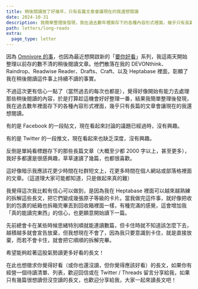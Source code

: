 ```yaml
---
title: 稍後閱讀放了好幾年，只有長篇文章會讓現在的我還想閱讀
date: 2024-10-31
description: 我簡單整理後發現，我在過去數年裡面存下的各種內容形式裡面，幾乎只有長篇的文章會讓現在的我還想閱讀。
path: letters/long-reads
extra:
  page_type: letter
---
```


因為 [Omnivore 的事](@/letters/19-omnivore-bad-exit.md)，也因為最近想開啟新的「[要你好看](@/letters/18-read-good-1.md)」系列，我這兩天開始整理以前存的數不清的稍後閱讀文章。他們散落在我的 DEVONthink、Raindrop、Readwise Reader、Drafts、Craft、以及 Heptabase 裡面，彰顯了我在稍後閱讀這件事上持續不讀的事實。

不過這次更有信心一點了（當然過去的每次也都是），覺得好像開始有能力去處理那些稍後閱讀的內容，於是打算趁這機會好好整理一番，結果我簡單整理後發現，我在過去數年裡面存下的各種內容形式裡面，幾乎只有長篇的文章會讓現在的我還想閱讀。

有的是 Facebook 的一段貼文，現在看起來討論的議題已經過時，沒有興趣。

有的是 Twitter 的一段推文，現在看起來也缺乏深度，沒有興趣。

反倒是單純看標題存下的那些長篇文章（大概至少都 2000 字以上，甚至更多），我好多都還是很感興趣，草草速讀了幾篇，也都很喜歡。

這好像暗示我應該花更少時間在社群短文上，花更多時間在個人網站或部落格裡面的文章。（這道理大家可能都知道，只是做起來真的難）

我覺得這次我比較有信心可以做到，是因為我在 Heptabase 裡面可以越來越熟練的拆解這些長文，把它們變成幾張原子等級的卡片。當我做完這件事，就好像把收到的包裹的紙箱也拆箱完畢丟到回收箱裡面一樣，有種完滿的感覺，這會增加我「真的能讀完東西」的信心，也更願意開始讀下一篇。

先前總會卡在某些時候思緒特別順就能連讀數篇，但卡住時就不知道該怎麼下去，越積越多就會宣告放棄，但我想現在不會了，因為我只要意識到卡住，就是直接放棄，而若不會卡住，就會把它順順的拆解完畢。

希望能夠趁著這股氣勢讀更多好看的長文！

在此也想徵求你覺得好看（或你也還沒讀，但你覺得應該好看）的長文，如果你有經營一個待讀清單、列表，歡迎回信或在 Twitter / Threads 留言分享給我，如果只有幾篇很想讀但沒空讀的長文，也歡迎分享給我，大家一起來讀長文吧！
